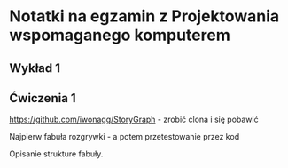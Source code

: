 # Notatki na egzamin z Projektowania wspomaganego komputerem

## Wykład 1

## Ćwiczenia 1

https://github.com/iwonagg/StoryGraph - zrobić clona i się pobawić

Najpierw fabuła rozgrywki - a potem przetestowanie przez kod

Opisanie strukture fabuły.
